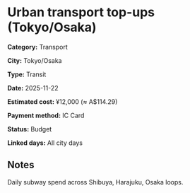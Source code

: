 # Urban transport top-ups (Tokyo/Osaka)

**Category:** Transport

**City:** Tokyo/Osaka

**Type:** Transit

**Date:** 2025-11-22

**Estimated cost:** ¥12,000 (≈ A$114.29)

**Payment method:** IC Card

**Status:** Budget

**Linked days:** All city days

## Notes
Daily subway spend across Shibuya, Harajuku, Osaka loops.
